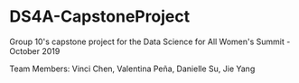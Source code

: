 # DS4A-CapstoneProject
Group 10's capstone project for the Data Science for All Women's Summit - October 2019

Team Members: Vinci Chen, Valentina Peña, Danielle Su, Jie Yang
